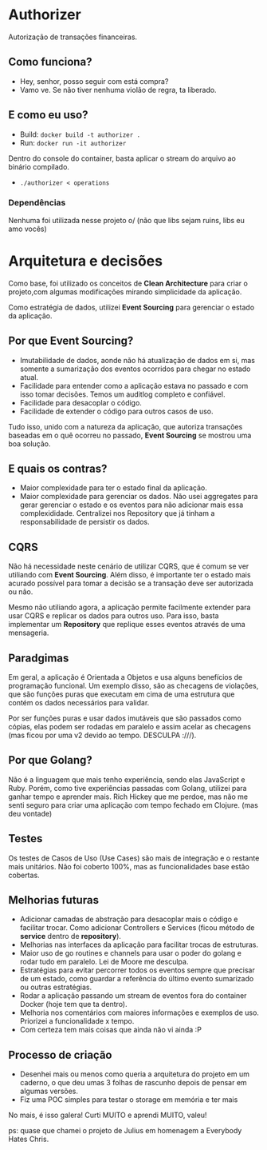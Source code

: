 # Authorizer
Autorização de transações financeiras.

## Como funciona?
- Hey, senhor, posso seguir com está compra?
- Vamo ve. Se não tiver nenhuma violão de regra, ta liberado.

## E como eu uso?

* Build: `docker build -t authorizer .`
* Run: `docker run -it authorizer`

Dentro do console do container, basta aplicar o stream do arquivo ao binário compilado.

* `./authorizer < operations`

### Dependências
Nenhuma foi utilizada nesse projeto o/
(não que libs sejam ruins, libs eu amo vocês)

# Arquitetura e decisões
Como base, foi utilizado os conceitos de **Clean Architecture** para criar o projeto,com algumas modificações mirando simplicidade da aplicação.

Como estratégia de dados, utilizei **Event Sourcing** para gerenciar o estado da aplicação.

## Por que Event Sourcing?
* Imutabilidade de dados, aonde não há atualização de dados em si, mas somente a sumarização dos eventos ocorridos para chegar no estado atual.
* Facilidade para entender como a aplicação estava no passado e com isso tomar decisões. Temos um auditlog completo e confiável.
* Facilidade para desacoplar o código.
* Facilidade de extender o código para outros casos de uso.

Tudo isso, unido com a natureza da aplicação, que autoriza transações baseadas em o quê ocorreu no passado, **Event Sourcing** se mostrou uma boa solução.

## E quais os contras?
* Maior complexidade para ter o estado final da aplicação.
* Maior complexidade para gerenciar os dados. Não usei aggregates para gerar gerenciar o estado e os eventos para não adicionar mais essa complexididade. Centralizei nos Repository que já tinham a responsabilidade de persistir os dados.


## CQRS
Não há necessidade neste cenário de utilizar CQRS, que é comum se ver utiliando com **Event Sourcing**. Além disso, é importante ter o estado mais acurado possível para tomar a decisão se a transação deve ser autorizada ou não.

Mesmo não utiliando agora, a aplicação permite facilmente extender para usar CQRS e replicar os dados para outros uso. Para isso, basta implementar um **Repository** que replique esses eventos através de uma mensageria.

## Paradgimas
Em geral, a aplicação é Orientada a Objetos e usa alguns benefícios de programação funcional. Um exemplo disso, são as checagens de violações, que são funções puras que executam em cima de uma estrutura que contém os dados necessários para validar.

Por ser funções puras e usar dados imutáveis que são passados como cópias, elas podem ser rodadas em paralelo e assim acelar as checagens (mas ficou por uma v2 devido ao tempo. DESCULPA :///).

## Por que Golang?
Não é a linguagem que mais tenho experiência, sendo elas JavaScript e Ruby. Porém, como tive experiências passadas com Golang, utilizei para ganhar tempo e aprender mais. Rich Hickey que me perdoe, mas não me senti seguro para criar uma aplicação com tempo fechado em Clojure. (mas deu vontade)

## Testes
Os testes de Casos de Uso (Use Cases) são mais de integração e o restante mais unitários. Não foi coberto 100%, mas as funcionalidades base estão cobertas.

## Melhorias futuras
* Adicionar camadas de abstração para desacoplar mais o código e facilitar trocar. Como adicionar Controllers e Services (ficou método de **service** dentro de **repository**).
* Melhorias nas interfaces da aplicação para facilitar trocas de estruturas.
* Maior uso de go routines e channels para usar o poder do golang e rodar tudo em paralelo. Lei de Moore me desculpa.
* Estratégias para evitar percorrer todos os eventos sempre que precisar de um estado, como guardar a referência do último evento sumarizado ou outras estratégias.
* Rodar a aplicação passando um stream de eventos fora do container Docker (hoje tem que ta dentro).
* Melhoria nos comentários com maiores informações e exemplos de uso. Priorizei a funcionalidade x tempo.
* Com certeza tem mais coisas que ainda não vi ainda :P

## Processo de criação
* Desenhei mais ou menos como queria a arquitetura do projeto em um caderno, o que deu umas 3 folhas de rascunho depois de pensar em algumas versões.
* Fiz uma POC simples para testar o storage em memória e ter mais

No mais, é isso galera! Curti MUITO e aprendi MUITO, valeu!

ps: quase que chamei o projeto de Julius em homenagem a Everybody Hates Chris.